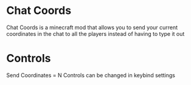 # Chat Coords
Chat Coords is a minecraft mod that allows you to send your current coordinates in the chat to all the players instead of having to type it out

# Controls
Send Coordinates = N
Controls can be changed in keybind settings
